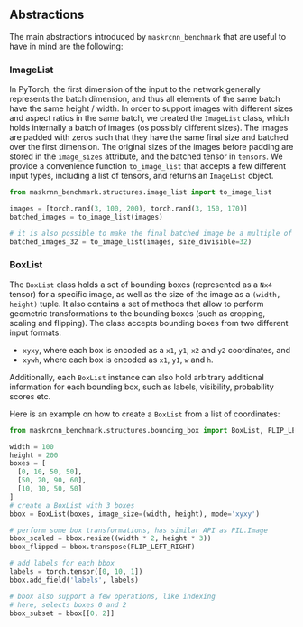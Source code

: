 ## Abstractions
The main abstractions introduced by `maskrcnn_benchmark` that are useful to
have in mind are the following:

### ImageList
In PyTorch, the first dimension of the input to the network generally represents
the batch dimension, and thus all elements of the same batch have the same
height / width.
In order to support images with different sizes and aspect ratios in the same
batch, we created the `ImageList` class, which holds internally a batch of
images (os possibly different sizes). The images are padded with zeros such that
they have the same final size and batched over the first dimension. The original
sizes of the images before padding are stored in the `image_sizes` attribute,
and the batched tensor in `tensors`.
We provide a convenience function `to_image_list` that accepts a few different
input types, including a list of tensors, and returns an `ImageList` object.

```python
from maskrnn_benchmark.structures.image_list import to_image_list

images = [torch.rand(3, 100, 200), torch.rand(3, 150, 170)]
batched_images = to_image_list(images)

# it is also possible to make the final batched image be a multiple of a number
batched_images_32 = to_image_list(images, size_divisible=32)
```

### BoxList
The `BoxList` class holds a set of bounding boxes (represented as a `Nx4` tensor) for
a specific image, as well as the size of the image as a `(width, height)` tuple.
It also contains a set of methods that allow to perform geometric
transformations to the bounding boxes (such as cropping, scaling and flipping).
The class accepts bounding boxes from two different input formats:
- `xyxy`, where each box is encoded as a `x1`, `y1`, `x2` and `y2` coordinates, and
- `xywh`, where each box is encoded as `x1`, `y1`, `w` and `h`.

Additionally, each `BoxList` instance can also hold arbitrary additional information
for each bounding box, such as labels, visibility, probability scores etc.

Here is an example on how to create a `BoxList` from a list of coordinates:
```python
from maskrcnn_benchmark.structures.bounding_box import BoxList, FLIP_LEFT_RIGHT

width = 100
height = 200
boxes = [
  [0, 10, 50, 50],
  [50, 20, 90, 60],
  [10, 10, 50, 50]
]
# create a BoxList with 3 boxes
bbox = BoxList(boxes, image_size=(width, height), mode='xyxy')

# perform some box transformations, has similar API as PIL.Image
bbox_scaled = bbox.resize((width * 2, height * 3))
bbox_flipped = bbox.transpose(FLIP_LEFT_RIGHT)

# add labels for each bbox
labels = torch.tensor([0, 10, 1])
bbox.add_field('labels', labels)

# bbox also support a few operations, like indexing
# here, selects boxes 0 and 2
bbox_subset = bbox[[0, 2]]
```
